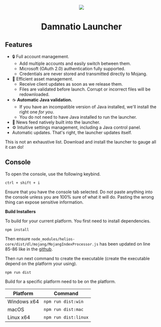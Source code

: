 <p align="center"><img src="https://damnatio.eu/storage/img/banner.png"></p>

<h1 align="center">Damnatio Launcher</h1>


## Features

* 🔒 Full account management.
  * Add multiple accounts and easily switch between them.
  * Microsoft (OAuth 2.0) authentication fully supported.
  * Credentials are never stored and transmitted directly to Mojang.
* 📂 Efficient asset management.
  * Receive client updates as soon as we release them.
  * Files are validated before launch. Corrupt or incorrect files will be redownloaded.
* ☕ **Automatic Java validation.**
  * If you have an incompatible version of Java installed, we'll install the right one *for you*.
  * You do not need to have Java installed to run the launcher.
* 📰 News feed natively built into the launcher.
* ⚙️ Intuitive settings management, including a Java control panel.
* Automatic updates. That's right, the launcher updates itself.

This is not an exhaustive list. Download and install the launcher to gauge all it can do!

## Console

To open the console, use the following keybind.

```console
ctrl + shift + i
```

Ensure that you have the console tab selected. Do not paste anything into the console unless you are 100% sure of what it will do. Pasting the wrong thing can expose sensitive information.

**Build Installers**

To build for your current platform. You first need to install dependencies.

```console
npm install
```

Then ensure `node_modules/helios-core/dist/dl/mojang/MojangIndexProcessor.js` has been updated on line 85-86 like in the <a href="https://github.com/taagada/DamnatioLauncher/blob/master/node_modules/helios-core/dist/dl/mojang/MojangIndexProcessor.js#L85">github</a>.

Then run next command to create the executable (create the executable depend on the platform your using).

```console
npm run dist
```

Build for a specific platform need to be on the platform.

| Platform    | Command              |
| ----------- | -------------------- |
| Windows x64 | `npm run dist:win`   |
| macOS       | `npm run dist:mac`   |
| Linux x64   | `npm run dist:linux` |
